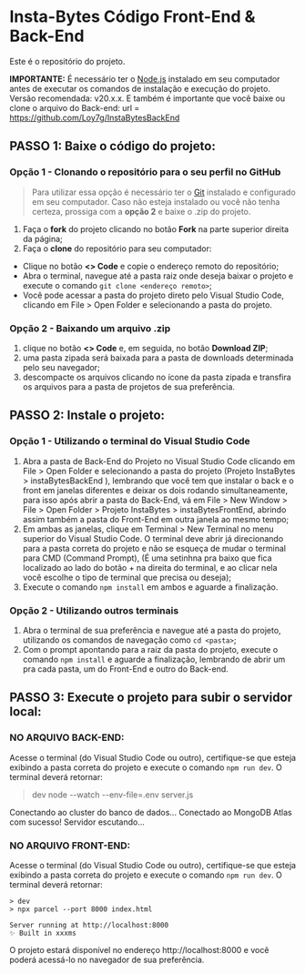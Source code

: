 # Insta-Bytes Código Front-End & Back-End

Este é o repositório do projeto.

**IMPORTANTE:** É necessário ter o [Node.js](https://nodejs.org/) instalado em seu computador antes de executar os comandos de instalação e execução do projeto. Versão recomendada: v20.x.x.
E também é importante que você baixe ou clone o arquivo do Back-end: url = https://github.com/Loy7g/InstaBytesBackEnd

## PASSO 1: Baixe o código do projeto:

### Opção 1 - Clonando o repositório para o seu perfil no GitHub

> Para utilizar essa opção é necessário ter o [Git](https://git-scm.com/downloads) instalado e configurado em seu computador. Caso não esteja instalado ou você não tenha certeza, prossiga com a **opção 2** e baixe o .zip do projeto.

1. Faça o **fork** do projeto clicando no botão **Fork** na parte superior direita da página;
2. Faça o **clone** do repositório para seu computador:
  - Clique no botão **<> Code** e copie o endereço remoto do repositório;
  - Abra o terminal, navegue até a pasta raiz onde deseja baixar o projeto e execute o comando `git clone <endereço remoto>`;
  - Você pode acessar a pasta do projeto direto pelo Visual Studio Code, clicando em File > Open Folder e selecionando a pasta do projeto.

### Opção 2 - Baixando um arquivo .zip

1. clique no botão **<> Code** e, em seguida, no botão **Download ZIP**;
2. uma pasta zipada será baixada para a pasta de downloads determinada pelo seu navegador;
3. descompacte os arquivos clicando no ícone da pasta zipada e transfira os arquivos para a pasta de projetos de sua preferência.


## PASSO 2: Instale o projeto:

### Opção 1 - Utilizando o terminal do Visual Studio Code

1. Abra a pasta de Back-End do Projeto no Visual Studio Code clicando em File > Open Folder e selecionando a pasta do projeto (Projeto InstaBytes > instaBytesBackEnd ), lembrando que você tem que instalar o back e o front em janelas diferentes e deixar os dois rodando simultaneamente, para isso após abrir a pasta do Back-End, vá em File > New Window > File > Open Folder > Projeto InstaBytes > instaBytesFrontEnd, abrindo assim também a pasta do Front-End em outra janela ao mesmo tempo;
2. Em ambas as janelas, clique em Terminal > New Terminal no menu superior do Visual Studio Code. O terminal deve abrir já direcionando para a pasta correta do projeto e não se esqueça de mudar o terminal para CMD (Command Prompt), (É uma setinhna pra baixo que fica localizado ao lado do botão + na direita do terminal, e ao clicar nela você escolhe o tipo de terminal que precisa ou deseja);
3. Execute o comando `npm install` em ambos e aguarde a finalização.

### Opção 2 - Utilizando outros terminais

1. Abra o terminal de sua preferência e navegue até a pasta do projeto, utilizando os comandos de navegação como `cd <pasta>`;
2. Com o prompt apontando para a raiz da pasta do projeto, execute o comando `npm install` e aguarde a finalização, lembrando de abrir um pra cada pasta, um do Front-End e outro do Back-end.

## PASSO 3: Execute o projeto para subir o servidor local:

### NO ARQUIVO BACK-END: 

Acesse o terminal (do Visual Studio Code ou outro), certifique-se que esteja exibindo a pasta correta do projeto e execute o comando `npm run dev`. O terminal deverá retornar:

> dev
> node --watch --env-file=.env server.js

Conectando ao cluster do banco de dados...
Conectado ao MongoDB Atlas com sucesso!
Servidor escutando...

### NO ARQUIVO FRONT-END:

Acesse o terminal (do Visual Studio Code ou outro), certifique-se que esteja exibindo a pasta correta do projeto e execute o comando `npm run dev`. O terminal deverá retornar:

```
> dev
> npx parcel --port 8000 index.html

Server running at http://localhost:8000
✨ Built in xxxms
```

O projeto estará disponível no endereço http://localhost:8000 e você poderá acessá-lo no navegador de sua preferência.
